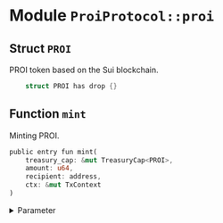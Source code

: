# Module `ProiProtocol::proi`
## Struct `PROI`
PROI token based on the Sui blockchain.
```rust
    struct PROI has drop {}
```

## Function `mint`
Minting PROI.
```rust
public entry fun mint(
    treasury_cap: &mut TreasuryCap<PROI>,
    amount: u64,
    recipient: address,
    ctx: &mut TxContext
)
```
<details>
<summary>Parameter</summary>

- `treasury_cap`: PROI Token capability object
- `amount`: minting amount
- `recipient`: token receiver

</details>